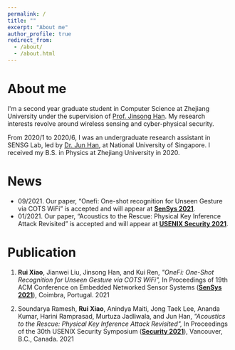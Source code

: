 ```yaml
---
permalink: /
title: ""
excerpt: "About me"
author_profile: true
redirect_from: 
  - /about/
  - /about.html
---
```


# About me

I'm a second year graduate student in Computer Science at Zhejiang University under the supervision of [Prof. Jinsong Han](https://person.zju.edu.cn/en/hanjinsong). My research interests revolve around wireless sensing and cyber-physical security.

From 2020/1 to 2020/6, I was an undergraduate research assistant in SENSG Lab, led by [Dr. Jun Han](http://www.junhan.org/), at National University of Singapore. I received my B.S. in Physics at Zhejiang University in 2020. 

# News

- 09/2021. Our paper, “Onefi: One-shot recognition for Unseen Gesture via COTS WiFi” is accepted and will appear at **[SenSys 2021](https://sensys.acm.org/2021/)**.
- 01/2021. Our paper, “Acoustics to the Rescue: Physical Key Inference Attack Revisited” is accepted and will appear at **[USENIX Security 2021](https://www.usenix.org/conference/usenixsecurity21)**.

# Publication

1. **Rui Xiao**, Jianwei Liu, Jinsong Han, and Kui Ren,
    *"OneFi: One-Shot Recognition for Unseen Gesture via COTS WiFi",*
    In Proceedings of 19th ACM Conference on Embedded Networked Sensor Systems
    (**[SenSys 2021](https://sensys.acm.org/2021/)**), Coimbra, Portugal. 2021
   
2. Soundarya Ramesh, **Rui Xiao**, Anindya Maiti, Jong Taek Lee, Ananda Kumar, Harini Ramprasad, Murtuza Jadliwala, and Jun Han,
    *"Acoustics to the Rescue: Physical Key Inference Attack Revisited",*
    In Proceedings of the 30th USENIX Security Symposium 
    (**[Security 2021](https://www.usenix.org/conference/usenixsecurity21)**), Vancouver, B.C., Canada. 2021
